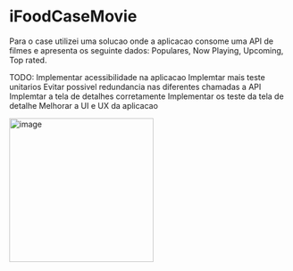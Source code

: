 # iFoodCaseMovie

Para o case utilizei uma solucao onde a aplicacao consome uma API de filmes e apresenta os seguinte dados: Populares, Now Playing, Upcoming, Top rated.

TODO:
Implementar acessibilidade na aplicacao
Implemtar mais teste unitarios
Evitar possivel redundancia nas diferentes chamadas a API
Implemtar a tela de detalhes corretamente
Implementar os teste da tela de detalhe
Melhorar a UI e UX da aplicacao

<img width="258" alt="image" src="https://github.com/samueljesus95/iFoodCaseMovie/assets/26715345/1298fdac-f7a0-4692-823a-de93eda03724">
